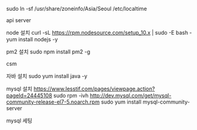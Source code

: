 sudo ln -sf /usr/share/zoneinfo/Asia/Seoul /etc/localtime

api server

node 설치
curl -sL https://rpm.nodesource.com/setup_10.x | sudo -E bash -
yum install nodejs -y

pm2 설치
sudo npm install pm2 -g

csm 

자바 설치
sudo yum install java -y

mysql 설치
https://www.lesstif.com/pages/viewpage.action?pageId=24445108
sudo rpm -ivh http://dev.mysql.com/get/mysql-community-release-el7-5.noarch.rpm
sudo yum install mysql-community-server

mysql 세팅
